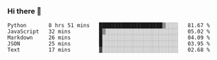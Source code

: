 ### Hi there 👋


<!--START_SECTION:waka-->
```text
Python       8 hrs 51 mins   ████████████████████▒░░░░   81.67 % 
JavaScript   32 mins         █▒░░░░░░░░░░░░░░░░░░░░░░░   05.02 % 
Markdown     26 mins         █░░░░░░░░░░░░░░░░░░░░░░░░   04.09 % 
JSON         25 mins         █░░░░░░░░░░░░░░░░░░░░░░░░   03.95 % 
Text         17 mins         ▓░░░░░░░░░░░░░░░░░░░░░░░░   02.68 % 
```
<!--END_SECTION:waka-->
<!--
**jimtje/jimtje** is a ✨ _special_ ✨ repository because its `README.md` (this file) appears on your GitHub profile.


Here are some ideas to get you started:

- 🔭 I’m currently working on ...
- 🌱 I’m currently learning ...
- 👯 I’m looking to collaborate on ...
- 🤔 I’m looking for help with ...
- 💬 Ask me about ...
- 📫 How to reach me: ...
- 😄 Pronouns: ...
- ⚡ Fun fact: ...
-->
